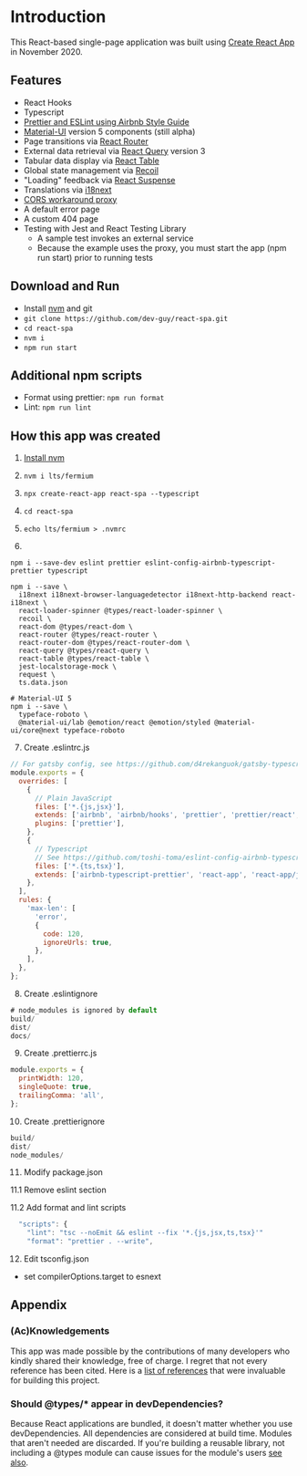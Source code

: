 # Introduction

This React-based single-page application was built using [Create React App](https://create-react-app.dev/) in November 2020.

## Features

- React Hooks
- Typescript
- [Prettier and ESLint using Airbnb Style Guide](https://terrislinenbach.medium.com/formatting-and-linting-a-modern-react-typescript-project-fa127e6426f)
- [Material-UI](https://material-ui.com/) version 5 components (still alpha)
- Page transitions via [React Router](https://reactrouter.com/)
- External data retrieval via [React Query](https://react-query.tanstack.com/) version 3
- Tabular data display via [React Table](https://react-table.tanstack.com/)
- Global state management via [Recoil](https://recoiljs.org/)
- "Loading" feedback via [React Suspense](https://reactjs.org/docs/concurrent-mode-suspense.html)
- Translations via [i18next](https://www.i18next.com/)
- [CORS workaround proxy](https://terrislinenbach.medium.com/an-advanced-cors-workaround-for-react-apps-40dec1a4a0cd)
- A default error page
- A custom 404 page
- Testing with Jest and React Testing Library
  - A sample test invokes an external service
  - Because the example uses the proxy, you must start the app (npm run start) prior to running tests

## Download and Run

- Install [nvm](https://heynode.com/tutorial/install-nodejs-locally-nvm) and git
- `git clone https://github.com/dev-guy/react-spa.git`
- `cd react-spa`
- `nvm i`
- `npm run start`

## Additional npm scripts

- Format using prettier: `npm run format`
- Lint: `npm run lint`

## How this app was created

1. [Install nvm](https://heynode.com/tutorial/install-nodejs-locally-nvm)
2. `nvm i lts/fermium`
3. `npx create-react-app react-spa --typescript`
4. `cd react-spa`
5. `echo lts/fermium > .nvmrc`

6.

```shell
npm i --save-dev eslint prettier eslint-config-airbnb-typescript-prettier typescript

npm i --save \
  i18next i18next-browser-languagedetector i18next-http-backend react-i18next \
  react-loader-spinner @types/react-loader-spinner \
  recoil \
  react-dom @types/react-dom \
  react-router @types/react-router \
  react-router-dom @types/react-router-dom \
  react-query @types/react-query \
  react-table @types/react-table \
  jest-localstorage-mock \
  request \
  ts.data.json

# Material-UI 5
npm i --save \
  typeface-roboto \
  @material-ui/lab @emotion/react @emotion/styled @material-ui/core@next typeface-roboto
```

7. Create .eslintrc.js

```js
// For gatsby config, see https://github.com/d4rekanguok/gatsby-typescript/blob/master/.eslintrc.js
module.exports = {
  overrides: [
    {
      // Plain JavaScript
      files: ['*.{js,jsx}'],
      extends: ['airbnb', 'airbnb/hooks', 'prettier', 'prettier/react', 'react-app', 'react-app/jest'],
      plugins: ['prettier'],
    },
    {
      // Typescript
      // See https://github.com/toshi-toma/eslint-config-airbnb-typescript-prettier/blob/master/index.js
      files: ['*.{ts,tsx}'],
      extends: ['airbnb-typescript-prettier', 'react-app', 'react-app/jest'],
    },
  ],
  rules: {
    'max-len': [
      'error',
      {
        code: 120,
        ignoreUrls: true,
      },
    ],
  },
};
```

8. Create .eslintignore

```js
# node_modules is ignored by default
build/
dist/
docs/
```

9. Create .prettierrc.js

```js
module.exports = {
  printWidth: 120,
  singleQuote: true,
  trailingComma: 'all',
};
```

10. Create .prettierignore

```js
build/
dist/
node_modules/
```

11. Modify package.json

11.1 Remove eslint section

11.2 Add format and lint scripts

```js
  "scripts": {
    "lint": "tsc --noEmit && eslint --fix '*.{js,jsx,ts,tsx}'"
    "format": "prettier . --write",
```

12. Edit tsconfig.json

- set compilerOptions.target to esnext

## Appendix

### (Ac)Knowledgements

This app was made possible by the contributions of many developers who kindly shared their knowledge, free of charge. I regret that not every reference has been cited. Here is a [list of references](tech-references.md) that were invaluable for building this project.

### Should @types/\* appear in devDependencies?

Because React applications are bundled, it doesn't matter whether you use devDependencies. All dependencies are considered at build time. Modules that aren't needed are discarded. If you're building a reusable library, not including a @types module can cause issues for the module's users [see also](https://github.com/facebook/create-react-app/issues/6180#issuecomment-453640473).
